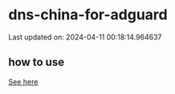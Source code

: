 # dns-china-for-adguard

Last updated on: 2024-04-11 00:18:14.964637

## how to use

[See here](https://github.com/AdguardTeam/AdGuardHome/wiki/Configuration#upstreams-from-file)